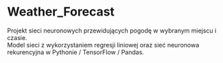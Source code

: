 # Weather_Forecast
Projekt sieci neuronowych przewidujących pogodę w wybranym miejscu i czasie. <br />
Model sieci z wykorzystaniem regresji liniowej oraz sieć neuronowa rekurencyjna w Pythonie / TensorFlow / Pandas.
